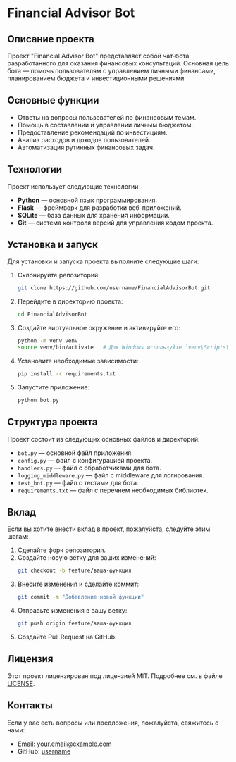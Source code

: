 # Financial Advisor Bot

## Описание проекта

Проект "Financial Advisor Bot" представляет собой чат-бота, разработанного для оказания финансовых консультаций. Основная цель бота — помочь пользователям с управлением личными финансами, планированием бюджета и инвестиционными решениями.

## Основные функции

- Ответы на вопросы пользователей по финансовым темам.
- Помощь в составлении и управлении личным бюджетом.
- Предоставление рекомендаций по инвестициям.
- Анализ расходов и доходов пользователей.
- Автоматизация рутинных финансовых задач.

## Технологии

Проект использует следующие технологии:

- **Python** — основной язык программирования.
- **Flask** — фреймворк для разработки веб-приложений.
- **SQLite** — база данных для хранения информации.
- **Git** — система контроля версий для управления кодом проекта.

## Установка и запуск

Для установки и запуска проекта выполните следующие шаги:

1. Склонируйте репозиторий:
    ```bash
    git clone https://github.com/username/FinancialAdvisorBot.git
    ```

2. Перейдите в директорию проекта:
    ```bash
    cd FinancialAdvisorBot
    ```

3. Создайте виртуальное окружение и активируйте его:
    ```bash
    python -m venv venv
    source venv/bin/activate   # Для Windows используйте `venv\Scripts\activate`
    ```

4. Установите необходимые зависимости:
    ```bash
    pip install -r requirements.txt
    ```

5. Запустите приложение:
    ```bash
    python bot.py
    ```

## Структура проекта

Проект состоит из следующих основных файлов и директорий:

- `bot.py` — основной файл приложения.
- `config.py` — файл с конфигурацией проекта.
- `handlers.py` — файл с обработчиками для бота.
- `logging_middleware.py` — файл с middleware для логирования.
- `test_bot.py` — файл с тестами для бота.
- `requirements.txt` — файл с перечнем необходимых библиотек.

## Вклад

Если вы хотите внести вклад в проект, пожалуйста, следуйте этим шагам:

1. Сделайте форк репозитория.
2. Создайте новую ветку для ваших изменений:
    ```bash
    git checkout -b feature/ваша-функция
    ```
3. Внесите изменения и сделайте коммит:
    ```bash
    git commit -m "Добавление новой функции"
    ```
4. Отправьте изменения в вашу ветку:
    ```bash
    git push origin feature/ваша-функция
    ```
5. Создайте Pull Request на GitHub.

## Лицензия

Этот проект лицензирован под лицензией MIT. Подробнее см. в файле [LICENSE](LICENSE).

## Контакты

Если у вас есть вопросы или предложения, пожалуйста, свяжитесь с нами:
- Email: your.email@example.com
- GitHub: [username](https://github.com/username)
